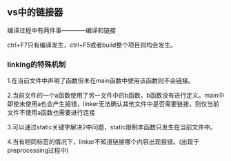 ## vs中的链接器
编译过程中有两件事————编译和链接 

ctrl+F7只有编译发生，ctrl+F5或者build整个项目则均会发生。

### linking的特殊机制
1.在当前文件中声明了函数但未在main函数中使用该函数则不会链接。

2.当前文件的一个a函数使用了另一文件中的b函数，b函数没有进行定义。main中即使未使用a也会产生报错，linker无法确认其他文件中是否需要链接，则仅当前文件不使用a函数也需要进行连接

3.可以通过static关键字解决2中问题，static限制本函数只发生在当前文件中。

4.当有相同标签的情况下，linker不知道链接哪个内容出现报错。(出现于preprocessing过程中)